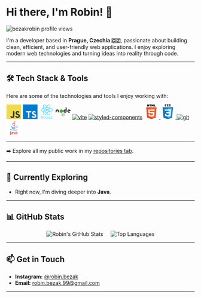 # Hi there, I'm Robin! 👋

<p align="left"> 
    <img src="https://komarev.com/ghpvc/?username=bezakrobin&label=Profile%20views&color=blueviolet&style=flat" alt="bezakrobin profile views" />
</p>

I'm a developer based in **Prague, Czechia 🇨🇿**, passionate about building clean, efficient, and user-friendly web applications. I enjoy exploring modern web technologies and turning ideas into reality through code.

---

## 🛠️ Tech Stack & Tools

Here are some of the technologies and tools I enjoy working with:

<p align="left">
  <a href="https://developer.mozilla.org/en-US/docs/Web/JavaScript" target="_blank" rel="noreferrer"><img src="https://raw.githubusercontent.com/devicons/devicon/master/icons/javascript/javascript-original.svg" alt="javascript" width="40" height="40"/></a>
  <a href="https://www.typescriptlang.org/" target="_blank" rel="noreferrer"><img src="https://raw.githubusercontent.com/devicons/devicon/master/icons/typescript/typescript-original.svg" alt="typescript" width="40" height="40"/></a>
  <a href="https://reactjs.org/" target="_blank" rel="noreferrer"><img src="https://raw.githubusercontent.com/devicons/devicon/master/icons/react/react-original-wordmark.svg" alt="react" width="40" height="40"/></a>
  <a href="https://nodejs.org" target="_blank" rel="noreferrer"><img src="https://raw.githubusercontent.com/devicons/devicon/master/icons/nodejs/nodejs-original-wordmark.svg" alt="nodejs" width="40" height="40"/></a>
  <a href="https://vitejs.dev/" target="_blank" rel="noreferrer"><img src="https://vitejs.dev/logo.svg" alt="vite" width="40" height="40"/></a>
  <a href="https://styled-components.com/" target="_blank" rel="noreferrer"><img src="https://raw.githubusercontent.com/styled-components/brand/master/styled-components.png" alt="styled-components" width="40" height="40"/></a>
  <a href="https://www.w3.org/html/" target="_blank" rel="noreferrer"> <img src="https://raw.githubusercontent.com/devicons/devicon/master/icons/html5/html5-original-wordmark.svg" alt="html5" width="40" height="40"/> </a>
  <a href="https://www.w3schools.com/css/" target="_blank" rel="noreferrer"> <img src="https://raw.githubusercontent.com/devicons/devicon/master/icons/css3/css3-original-wordmark.svg" alt="css3" width="40" height="40"/> </a>
  <a href="https://git-scm.com/" target="_blank" rel="noreferrer"> <img src="https://www.vectorlogo.zone/logos/git-scm/git-scm-icon.svg" alt="git" width="40" height="40"/> </a>
  <a href="https://www.java.com" target="_blank" rel="noreferrer"> <img src="https://raw.githubusercontent.com/devicons/devicon/master/icons/java/java-original-wordmark.svg" alt="java" width="40" height="40"/> </a>
</p>

---

➡️ Explore all my public work in my [repositories tab](https://github.com/bezakrobin?tab=repositories).

---

## 🌱 Currently Exploring

* Right now, I'm diving deeper into **Java**.

---

## 📊 GitHub Stats

<p align="center">
    <img src="https://github-readme-stats.vercel.app/api?username=bezakrobin&show_icons=true&theme=tokyonight" alt="Robin's GitHub Stats" />
    &nbsp;&nbsp;&nbsp;
    <img src="https://github-readme-stats.vercel.app/api/top-langs/?username=bezakrobin&layout=compact&theme=tokyonight" alt="Top Languages" />
</p>

---

## 📫 Get in Touch

* **Instagram:** [@robin.bezak](https://www.instagram.com/robin.bezak/)
* **Email:** [robin.bezak.99@gmail.com](mailto:robin.bezak.99@gmail.com)

---
